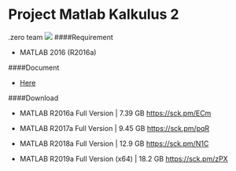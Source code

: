 # Project Matlab Kalkulus 2
.zero team
![](https://liquipedia.net/commons/images/6/68/ZeRo_Esports.png)
####Requirement
- MATLAB 2016 (R2016a)

####Document
- [Here](/doc)

####Download
- MATLAB R2016a Full Version | 7.39 GB
https://sck.pm/ECm

- MATLAB R2017a Full Version | 9.45 GB
https://sck.pm/pqR

- MATLAB R2018a Full Version | 12.9 GB
https://sck.pm/N1C

- MATLAB R2019a Full Version (x64) | 18.2 GB
https://sck.pm/zPX
